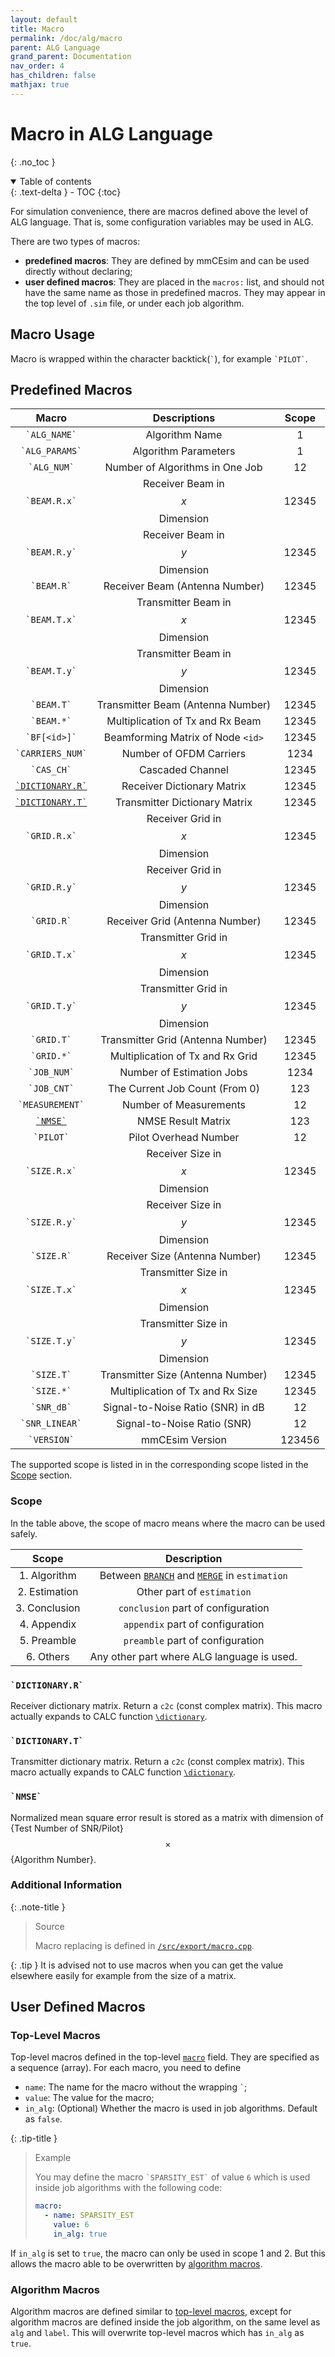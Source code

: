 ```yaml
---
layout: default
title: Macro
permalink: /doc/alg/macro
parent: ALG Language
grand_parent: Documentation
nav_order: 4
has_children: false
mathjax: true
---
```


# Macro in ALG Language
{: .no_toc }

<details open markdown="block">
  <summary>
    Table of contents
  </summary>
  {: .text-delta }
- TOC
{:toc}
</details>

For simulation convenience,
there are macros defined above the level of ALG language.
That is, some configuration variables may be used in ALG.

There are two types of macros:
- **predefined macros**: They are defined by mmCEsim and can be used
  directly without declaring;
- **user defined macros**: They are placed in the `macros:` list,
  and should not have the same name as those in predefined macros.
  They may appear in the top level of `.sim` file,
  or under each job algorithm.

## Macro Usage
Macro is wrapped within the character backtick(`` ` ``),
for example `` `PILOT` ``.

## Predefined Macros

| Macro | Descriptions | Scope |
| :-: | :-: | :-: |
| `` `ALG_NAME` `` | Algorithm Name | 1 |
| `` `ALG_PARAMS` `` | Algorithm Parameters | 1 |
| `` `ALG_NUM` `` | Number of Algorithms in One Job | 12 |
| `` `BEAM.R.x` `` | Receiver Beam in $$x$$ Dimension | 12345 |
| `` `BEAM.R.y` `` | Receiver Beam in $$y$$ Dimension | 12345 |
| `` `BEAM.R` `` | Receiver Beam (Antenna Number) | 12345 |
| `` `BEAM.T.x` `` | Transmitter Beam in $$x$$ Dimension | 12345 |
| `` `BEAM.T.y` `` | Transmitter Beam in $$y$$ Dimension | 12345 |
| `` `BEAM.T` `` | Transmitter Beam (Antenna Number) | 12345 |
| `` `BEAM.*` `` | Multiplication of Tx and Rx Beam  | 12345 |
| `` `BF[<id>]` `` | Beamforming Matrix of Node `<id>` | 12345 |
| `` `CARRIERS_NUM` `` | Number of OFDM Carriers | 1234 |
| `` `CAS_CH` `` | Cascaded Channel | 12345 |
| [`` `DICTIONARY.R` ``](#dictionaryr) | Receiver Dictionary Matrix | 12345 |
| [`` `DICTIONARY.T` ``](#dictionaryt) | Transmitter Dictionary Matrix | 12345 |
| `` `GRID.R.x` `` | Receiver Grid in $$x$$ Dimension | 12345 |
| `` `GRID.R.y` `` | Receiver Grid in $$y$$ Dimension | 12345 |
| `` `GRID.R` `` | Receiver Grid (Antenna Number) | 12345 |
| `` `GRID.T.x` `` | Transmitter Grid in $$x$$ Dimension | 12345 |
| `` `GRID.T.y` `` | Transmitter Grid in $$y$$ Dimension | 12345 |
| `` `GRID.T` `` | Transmitter Grid (Antenna Number) | 12345 |
| `` `GRID.*` `` | Multiplication of Tx and Rx Grid  | 12345 |
| `` `JOB_NUM` `` | Number of Estimation Jobs | 1234 |
| `` `JOB_CNT` `` | The Current Job Count (From 0) | 123 |
| `` `MEASUREMENT` `` | Number of Measurements | 12 |
| [`` `NMSE` ``](#nmse) | NMSE Result Matrix | 123 |
| `` `PILOT` `` | Pilot Overhead Number | 12 |
| `` `SIZE.R.x` `` | Receiver Size in $$x$$ Dimension | 12345 |
| `` `SIZE.R.y` `` | Receiver Size in $$y$$ Dimension | 12345 |
| `` `SIZE.R` `` | Receiver Size (Antenna Number) | 12345 |
| `` `SIZE.T.x` `` | Transmitter Size in $$x$$ Dimension | 12345 |
| `` `SIZE.T.y` `` | Transmitter Size in $$y$$ Dimension | 12345 |
| `` `SIZE.T` `` | Transmitter Size (Antenna Number) | 12345 |
| `` `SIZE.*` `` | Multiplication of Tx and Rx Size | 12345 |
| `` `SNR_dB` `` | Signal-to-Noise Ratio (SNR) in dB | 12 |
| `` `SNR_LINEAR` `` | Signal-to-Noise Ratio (SNR) | 12 |
| `` `VERSION` `` | mmCEsim Version | 123456 |

The supported scope is listed in
in the corresponding scope listed in the [Scope](#scope) section.

### Scope

In the table above, the scope of macro means where the macro can be used safely.

| Scope | Description |
| :-: | :-: |
| 1. Algorithm | Between [`BRANCH`](function#branch) and [`MERGE`](function#merge) in `estimation` |
| 2. Estimation | Other part of `estimation` |
| 3. Conclusion | `conclusion` part of configuration |
| 4. Appendix | `appendix` part of configuration |
| 5. Preamble | `preamble` part of configuration |
| 6. Others | Any other part where ALG language is used. |

### `` `DICTIONARY.R` ``
Receiver dictionary matrix.
Return a `c2c` (const complex matrix).
This macro actually expands to CALC function [`\dictionary`](calc#dictionary).

### `` `DICTIONARY.T` ``
Transmitter dictionary matrix.
Return a `c2c` (const complex matrix).
This macro actually expands to CALC function [`\dictionary`](calc#dictionary).

### `` `NMSE` ``
Normalized mean square error result is stored as a matrix
with dimension of {Test Number of SNR/Pilot} $$\times$$ {Algorithm Number}.

### Additional Information

{: .note-title }
> Source
> 
> Macro replacing is defined in [`/src/export/macro.cpp`](https://github.com/mmcesim/mmcesim/blob/master/src/export/macro.cpp).

{: .tip }
It is advised not to use macros when you can get the value elsewhere easily
for example from the size of a matrix.

## User Defined Macros
### Top-Level Macros
Top-level macros defined in the top-level [`macro`](../cli/config#macro) field.
They are specified as a sequence (array).
For each macro, you need to define
- `name`: The name for the macro without the wrapping `` ` ``;
- `value`: The value for the macro;
- `in_alg`: (Optional) Whether the macro is used in job algorithms. Default as `false`.

{: .tip-title }
> Example
> 
> You may define the macro `` `SPARSITY_EST` `` of value `6`
> which is used inside job algorithms with the following code:
> ```yml
> macro:
>   - name: SPARSITY_EST
>     value: 6
>     in_alg: true
> ```

If `in_alg` is set to `true`,
the macro can only be used in scope 1 and 2.
But this allows the macro able to be overwritten by [algorithm macros](#algorithm-macros).

### Algorithm Macros
Algorithm macros are defined similar to [top-level macros](#top-level-macros),
except for algorithm macros are defined inside the job algorithm,
on the same level as `alg` and `label`.
This will overwrite top-level macros which has `in_alg` as `true`.
